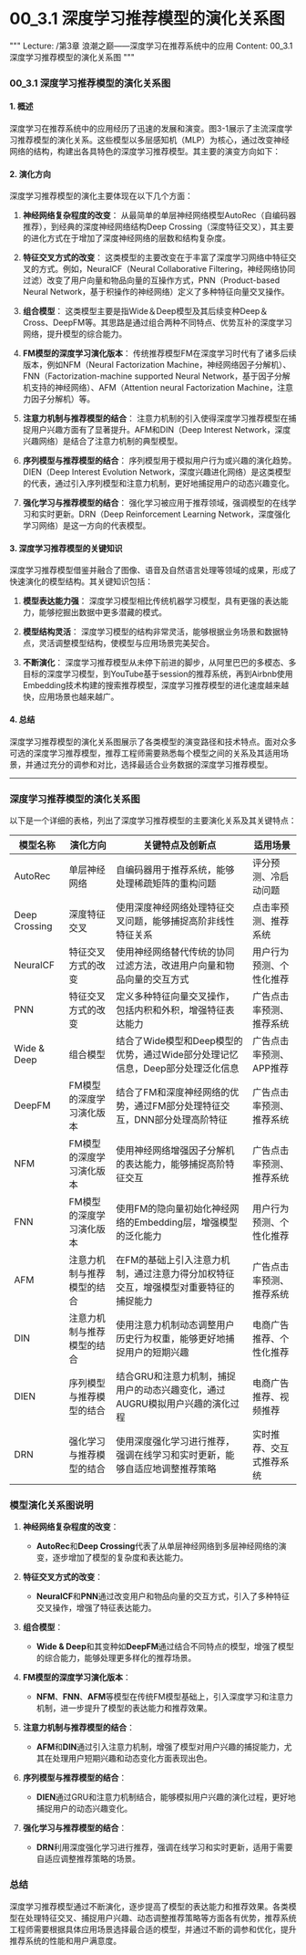 # 00_3.1 深度学习推荐模型的演化关系图

"""
Lecture: /第3章 浪潮之巅——深度学习在推荐系统中的应用
Content: 00_3.1 深度学习推荐模型的演化关系图
"""

### 00_3.1 深度学习推荐模型的演化关系图

#### 1. 概述
深度学习在推荐系统中的应用经历了迅速的发展和演变。图3-1展示了主流深度学习推荐模型的演化关系。这些模型以多层感知机（MLP）为核心，通过改变神经网络的结构，构建出各具特色的深度学习推荐模型。其主要的演变方向如下：

#### 2. 演化方向
深度学习推荐模型的演化主要体现在以下几个方面：

1. **神经网络复杂程度的改变**：
   从最简单的单层神经网络模型AutoRec（自编码器推荐），到经典的深度神经网络结构Deep Crossing（深度特征交叉），其主要的进化方式在于增加了深度神经网络的层数和结构复杂度。

2. **特征交叉方式的改变**：
   这类模型的主要改变在于丰富了深度学习网络中特征交叉的方式。例如，NeuralCF（Neural Collaborative Filtering，神经网络协同过滤）改变了用户向量和物品向量的互操作方式，PNN（Product-based Neural Network，基于积操作的神经网络）定义了多种特征向量交叉操作。

3. **组合模型**：
   这类模型主要是指Wide＆Deep模型及其后续变种Deep＆Cross、DeepFM等。其思路是通过组合两种不同特点、优势互补的深度学习网络，提升模型的综合能力。

4. **FM模型的深度学习演化版本**：
   传统推荐模型FM在深度学习时代有了诸多后续版本，例如NFM（Neural Factorization Machine，神经网络因子分解机）、FNN（Factorization-machine supported Neural Network，基于因子分解机支持的神经网络）、AFM（Attention neural Factorization Machine，注意力因子分解机）等。

5. **注意力机制与推荐模型的结合**：
   注意力机制的引入使得深度学习推荐模型在捕捉用户兴趣方面有了显著提升。AFM和DIN（Deep Interest Network，深度兴趣网络）是结合了注意力机制的典型模型。

6. **序列模型与推荐模型的结合**：
   序列模型用于模拟用户行为或兴趣的演化趋势。DIEN（Deep Interest Evolution Network，深度兴趣进化网络）是这类模型的代表，通过引入序列模型和注意力机制，更好地捕捉用户的动态兴趣变化。

7. **强化学习与推荐模型的结合**：
   强化学习被应用于推荐领域，强调模型的在线学习和实时更新。DRN（Deep Reinforcement Learning Network，深度强化学习网络）是这一方向的代表模型。

#### 3. 深度学习推荐模型的关键知识
深度学习推荐模型借鉴并融合了图像、语音及自然语言处理等领域的成果，形成了快速演化的模型结构。其关键知识包括：

1. **模型表达能力强**：
   深度学习模型相比传统机器学习模型，具有更强的表达能力，能够挖掘出数据中更多潜藏的模式。

2. **模型结构灵活**：
   深度学习模型的结构非常灵活，能够根据业务场景和数据特点，灵活调整模型结构，使模型与应用场景完美契合。

3. **不断演化**：
   深度学习推荐模型从未停下前进的脚步，从阿里巴巴的多模态、多目标的深度学习模型，到YouTube基于session的推荐系统，再到Airbnb使用Embedding技术构建的搜索推荐模型，深度学习推荐模型的进化速度越来越快，应用场景也越来越广。

#### 4. 总结
深度学习推荐模型的演化关系图展示了各类模型的演变路径和技术特点。面对众多可选的深度学习推荐模型，推荐工程师需要熟悉每个模型之间的关系及其适用场景，并通过充分的调参和对比，选择最适合业务数据的深度学习推荐模型。

---

### 深度学习推荐模型的演化关系图

以下是一个详细的表格，列出了深度学习推荐模型的主要演化关系及其关键特点：

| 模型名称                 | 演化方向                          | 关键特点及创新点                                                                                 | 适用场景                        |
|-------------------------|---------------------------------|-------------------------------------------------------------------------------------------------|--------------------------------|
| AutoRec                 | 单层神经网络                      | 自编码器用于推荐系统，能够处理稀疏矩阵的重构问题                                                   | 评分预测、冷启动问题             |
| Deep Crossing           | 深度特征交叉                      | 使用深度神经网络处理特征交叉问题，能够捕捉高阶非线性特征关系                                         | 点击率预测、推荐系统              |
| NeuralCF                | 特征交叉方式的改变                | 使用神经网络替代传统的协同过滤方法，改进用户向量和物品向量的交互方式                                   | 用户行为预测、个性化推荐           |
| PNN                     | 特征交叉方式的改变                | 定义多种特征向量交叉操作，包括内积和外积，增强特征表达能力                                           | 广告点击率预测、推荐系统           |
| Wide & Deep             | 组合模型                          | 结合了Wide模型和Deep模型的优势，通过Wide部分处理记忆信息，Deep部分处理泛化信息                        | 广告点击率预测、APP推荐            |
| DeepFM                  | FM模型的深度学习演化版本           | 结合了FM和深度神经网络的优势，通过FM部分处理特征交互，DNN部分处理高阶特征                            | 广告点击率预测、推荐系统            |
| NFM                     | FM模型的深度学习演化版本           | 使用神经网络增强因子分解机的表达能力，能够捕捉高阶特征交互                                           | 广告点击率预测、推荐系统            |
| FNN                     | FM模型的深度学习演化版本           | 使用FM的隐向量初始化神经网络的Embedding层，增强模型的泛化能力                                        | 用户行为预测、个性化推荐           |
| AFM                     | 注意力机制与推荐模型的结合         | 在FM的基础上引入注意力机制，通过注意力得分加权特征交互，增强模型对重要特征的捕捉能力                   | 广告点击率预测、推荐系统            |
| DIN                     | 注意力机制与推荐模型的结合         | 使用注意力机制动态调整用户历史行为权重，能够更好地捕捉用户的短期兴趣                                   | 电商广告推荐、个性化推荐           |
| DIEN                    | 序列模型与推荐模型的结合           | 结合GRU和注意力机制，捕捉用户的动态兴趣变化，通过AUGRU模拟用户兴趣的演化过程                          | 电商广告推荐、视频推荐              |
| DRN                     | 强化学习与推荐模型的结合           | 使用深度强化学习进行推荐，强调在线学习和实时更新，能够自适应地调整推荐策略                             | 实时推荐、交互式推荐系统            |

### 模型演化关系图说明

1. **神经网络复杂程度的改变**：
   - **AutoRec**和**Deep Crossing**代表了从单层神经网络到多层神经网络的演变，逐步增加了模型的复杂度和表达能力。

2. **特征交叉方式的改变**：
   - **NeuralCF**和**PNN**通过改变用户和物品向量的交互方式，引入了多种特征交叉操作，增强了特征表达能力。

3. **组合模型**：
   - **Wide & Deep**和其变种如**DeepFM**通过结合不同特点的模型，增强了模型的综合能力，能够处理更多样化的推荐场景。

4. **FM模型的深度学习演化版本**：
   - **NFM**、**FNN**、**AFM**等模型在传统FM模型基础上，引入深度学习和注意力机制，进一步提升了模型的表达能力和推荐效果。

5. **注意力机制与推荐模型的结合**：
   - **AFM**和**DIN**通过引入注意力机制，增强了模型对用户兴趣的捕捉能力，尤其在处理用户短期兴趣和动态变化方面表现出色。

6. **序列模型与推荐模型的结合**：
   - **DIEN**通过GRU和注意力机制结合，能够模拟用户兴趣的演化过程，更好地捕捉用户的动态兴趣变化。

7. **强化学习与推荐模型的结合**：
   - **DRN**利用深度强化学习进行推荐，强调在线学习和实时更新，适用于需要自适应调整推荐策略的场景。

### 总结

深度学习推荐模型通过不断演化，逐步提高了模型的表达能力和推荐效果。各类模型在处理特征交叉、捕捉用户兴趣、动态调整推荐策略等方面各有优势，推荐系统工程师需要根据具体应用场景选择最合适的模型，并通过不断的调参和优化，提升推荐系统的性能和用户满意度。